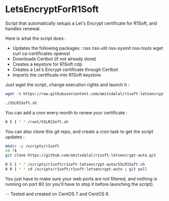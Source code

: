 # LetsEncryptForR1Soft

Script that automatically setups a Let's Encrypt certificate for R1Soft, and handles renewal.

Here is what the script does :
- Updates the following packages : nss nss-util nss-sysinit nss-tools wget curl ca-certificates openssl
- Downloads Certbot (if not already done)
- Creates a keystore for R1Soft cdp
- Creates a Let's Encrypt certificate through Certbot
- Imports the certificate into R1Soft keystore

Just wget the script, change execution rights and launch it :  
```bash
wget -N https://raw.githubusercontent.com/amitsdalal/r1soft-letsencrypt-auto/master/SSLR1Soft.sh ; chmod +x SSLR1Soft.sh
```  
```bash
./SSLR1Soft.sh
```

You can add a cron every month to renew your certificate :  
```bash
0 5 1 * * /root/SSLR1Soft.sh
```  

You can also clone this git repo, and create a cron task to get the script updates :
```bash
mkdir -p /scripts/r1soft
cd !$
git clone https://github.com/amitsdalal/r1soft-letsencrypt-auto.git

0 5 1 * * /scripts/r1soft/r1soft-letsencrypt-auto/SSLR1Soft.sh
0 0 1 * * cd /scripts/r1soft/r1soft-letsencrypt-auto ; git pull
```

You just have to make sure your web ports are not filtered, and nothing is running on port 80 (or you'll have to stop it before launching the script).

--
Tested and created on CentOS 7 and CentOS 6.
